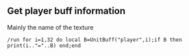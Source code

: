 ## Get player buff information
Mainly the name of the texture
```
/run for i=1,32 do local B=UnitBuff("player",i);if B then print(i.."="..B) end;end
```